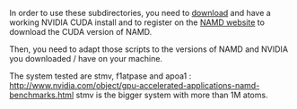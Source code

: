 In order to use these subdirectories, you need to [download](https://developer.nvidia.com/cuda-downloads) and have a working NVIDIA CUDA install and to register on the [NAMD website](http://www.ks.uiuc.edu/Research/namd/) to download the CUDA version of NAMD.

Then, you need to adapt those scripts to the versions of NAMD and NVIDIA you downloaded / have on your machine.

The system tested are stmv, f1atpase and apoa1 : http://www.nvidia.com/object/gpu-accelerated-applications-namd-benchmarks.html
stmv is the bigger system with more than 1M atoms.

